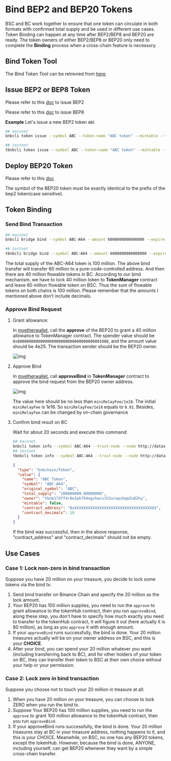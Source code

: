 # Bind BEP2 and BEP20 Tokens

BSC and BC work together to ensure that one token can circulate in both formats with confirmed total supply and be used in different use cases. Token Binding can happen at any time after BEP2/BEP8 and BEP20 are ready. The token owners of either BEP2/BEP8 or BEP20 only need to complete the **Binding** process when a cross-chain feature is necessory.

## Bind Token Tool

The Bind Token Tool can be retrevied from [here](https://github.com/binance-chain/token-bind-tool).

## Issue BEP2 or BEP8 Token

Please refer to this [doc](../../../tokens.md) to issue BEP2

Please refer to this [doc](../../../wallets/tutorial/bep8.md) to issue BEP8


**Example**
Let's issue a new BEP2 token `ABC`
```bash
## mainnet
bnbcli token issue --symbol ABC --token-name "ABC token" --mintable --total-supply 10000000000000000 --from owner --chain-id Binance-Chain-Tigris --node http://dataseed4.org:80

## testnet
tbnbcli token issue --symbol ABC --token-name "ABC token" --mintable --total-supply 10000000000000000 --from owner --chain-id Binance-Chain-Ganges --node http://data-seed-pre-0-s3.binance.org:80
```

## Deploy BEP20 Token
Please refer to this [doc](../issue-BEP20.md)

The symbol of the BEP20 token must be exactly identical to the prefix of the bep2 token(case sensitive).

## Token Binding

### Send Bind Transaction
```bash
## mainnet
bnbcli bridge bind --symbol ABC-A64 --amount 6000000000000000 --expire-time 1597545851 --contract-decimals 18 --from owner --chain-id Binance-Chain-Tigris --contract-address 0xee3de9d0640ab4342bf83fe2897201543924a324 --node http://dataseed4.binance.org:80

## testnet
tbnbcli bridge bind --symbol ABC-A64 --amount 6000000000000000 --expire-time 1597545851 --contract-decimals 18 --from owner --chain-id Binance-Chain-Ganges --contract-address 0xee3de9d0640ab4342bf83fe2897201543924a324 --node http://data-seed-pre-0-s3.binance.org:80
```
The total supply of the ABC-A64 token is 100 million. The above bind transfer will transfer 60 million to a pure-code-controlled address. And then there are 40 million flowable tokens in BC. According to our bind mechanism, we have to lock 40 million token to **TokenManager** contract and leave 60 million flowable token on BSC. Thus the sum of flowable tokens on both chains is 100 million. Please remember that the amounts I mentioned above don’t include decimals.
### Approve Bind Request
1. Grant allowance:

    In [myetherwallet](../../wallet/myetherwallet.md), call the **approve** of the BEP20 to grant a 40 million allowance to TokenManager contract. The spender value should be `0x0000000000000000000000000000000000001008`, and the amount value should be 4e25. The transaction sender should be the BEP20 owner.

    ![img](https://lh6.googleusercontent.com/p-HctNRPwXg0VD1yfE3j4OJ3BrMHPZpiGGCtp7XUJX34z_LT53nvZqgTzY58Ab1EsybJipwjsnwL2uJ-CPH8gntDpcw7LW7aFPK1_KRxxnNq-xErwGpaPTlg5UbfKoVNjd4YT0xU)

2. Approve Bind

    In [myetherwallet](../../wallet/myetherwallet.md), call **approveBind** in **TokenManager** contract to approve the bind request from the BEP20 owner address.

    ![img](https://lh6.googleusercontent.com/nFIbDxpA8bTVYH0Rt4UD-SYYz62TmYKjOsgK1CXxFRHHJlz6gOyXnq5p3GesM_zrQES4ixmojvN_Srk4CIf1MPxBXbia-K2DNiL23Hao1HiUgdNe4S2BmPe6yn5XJz7ajlwVVCti)

    The value here should be no less than `miniRelayFee/1e18`. The initial `miniRelayFee` is 1e16. So `miniRelayFee/1e18` equals to `0.01`. Besides, `miniRelayFee` can be changed by on-chain governance

3. Confirm bind result on BC

    Wait for about 20 seconds and execute this command:
    ```bash
    ## mainnet
    bnbcli token info --symbol ABC-A64 --trust-node --node http://dataseed4.binance.org:80
    ## testnet
    tbnbcli token info --symbol ABC-A64 --trust-node --node http://data-seed-pre-0-s3.binance.org:80
    ```

    ```json
    {
      "type": "bnbchain/Token",
      "value": {
        "name": "ABC Token",
        "symbol": "ABC-A64",
        "original_symbol": "ABC",
        "total_supply": "100000000.00000000",
        "owner": "tbnb1l9ffdr8e2pk7h4agvhwcslh2urwpuhqm2u82hy",
        "mintable": false,
        "contract_address": "0xXXXXXXXXXXXXXXXXXXXXXXXXXXXXXXXXXXXX",
        "contract_decimals": 18
      }
    }
    ```
    If the bind was successful, then in the above response, "contract_address" and "contract_decimals" should not be empty.




## Use Cases

### Case 1: Lock non-zero in bind transaction

Suppose you have 20 million on your treasure, you decide to lock some tokens via the bind tx:
1. Send bind transfer on Binance Chain and specify the 20 million as the lock amount.
2. Your BEP20 has 100 million supplies, you need to run the `approve` to grant allowance to the tokenHub contract, then you run `approveBind`, along these step, you don't have to specify how much exactly you need to transfer to the tokenHub contract, it will figure it out (here actually it is 80 million), as long as you `approve` it with enough amount.
3. If your `approveBind` runs successfully, the bind is done. Your 20 million treasures actually will be on your owner address on BSC, and this is your **CHOICE**.
4. After your bind, you can spend your 20 million whatever you want (including transferring back to BC), and for other holders of your token on BC, they can transfer their token to BSC at their own choice without your help or your permission.

### Case 2: Lock zero in bind transaction

Suppose you choose not to touch your 20 million in treasure at all:
1. When you have 20 million on your treasure, you can choose to lock ZERO when you run the bind tx.
2. Suppose Your BEP20 has 100 million supplies, you need to run the `approve` to grant 100 million allowance to the tokenHub contract, then you run `approveBind`.
3. If your approveBind runs successfully, the bind is done. Your 20 million treasures stay at BC in your treasure address, nothing happens to it, and this is your CHOICE. Meanwhile, on BSC, no one has any BEP20 tokens, except the tokenHub. However, because the bind is done, ANYONE, including yourself, can get BEP20 whenever they want by a simple cross-chain transfer.
